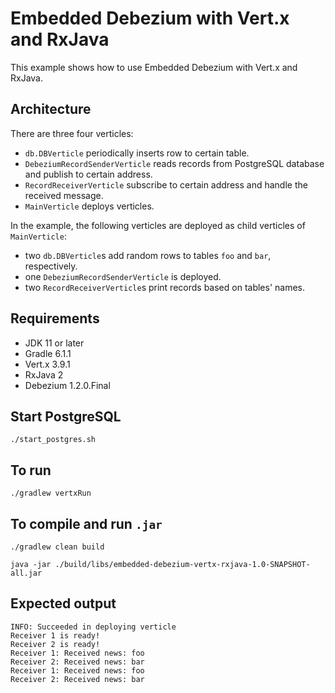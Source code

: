 # Embedded Debezium with Vert.x and RxJava

This example shows how to use Embedded Debezium with Vert.x and RxJava. 

## Architecture
There are three four verticles:
- `db.DBVerticle` periodically inserts row to certain table.
- `DebeziumRecordSenderVerticle` reads records from PostgreSQL database and publish to certain address.
- `RecordReceiverVerticle` subscribe to certain address and handle the received message.
- `MainVerticle` deploys verticles.

In the example, the following verticles are deployed as child verticles of `MainVerticle`:  
- two `db.DBVerticle`s add random rows to tables `foo` and `bar`, respectively.  
- one `DebeziumRecordSenderVerticle` is deployed.
- two `RecordReceiverVerticle`s print records based on tables' names. 

## Requirements
- JDK 11 or later
- Gradle 6.1.1
- Vert.x 3.9.1
- RxJava 2
- Debezium 1.2.0.Final

## Start PostgreSQL
```shell script
./start_postgres.sh
```

## To run
```shell script
./gradlew vertxRun
```

## To compile and run `.jar`
```shell script
./gradlew clean build
```
```shell script
java -jar ./build/libs/embedded-debezium-vertx-rxjava-1.0-SNAPSHOT-all.jar
```

## Expected output
```shell script
INFO: Succeeded in deploying verticle
Receiver 1 is ready!
Receiver 2 is ready!
Receiver 1: Received news: foo
Receiver 2: Received news: bar
Receiver 1: Received news: foo
Receiver 2: Received news: bar
```